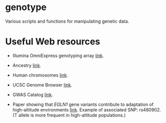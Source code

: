 # genotype
Various scripts and functions for manipulating genetic data.

# Useful Web resources

+ Illumina OmniExpress genotyping array
  [link](http://www.illumina.com/products/human_omni_express_beadchip_kits.html).

+ Ancestry [link](http://www.ancestry.com).

+ Human chromosomes
  [link](http://visuals.nci.nih.gov/details.cfm?imageid=2721).

+ UCSC Genome Browser
  [link](http://genome.ucsc.edu/cgi-bin/hgGateway).

+ GWAS Catalog [link](http://www.ebi.ac.uk/gwas).

+ Paper showing that *EGLN1* gene variants contribute to adaptation of
  high-altitude environments
  [link](http://dx.doi.org/10.1073/pnas.1006108107). Example of
  associated SNP: rs480902. (T allele is more frequent in
  high-altitude populations.)
